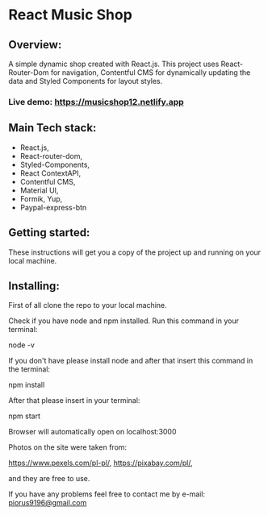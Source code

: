 # React Music Shop

## Overview:

A simple dynamic shop created with React.js. This project uses React-Router-Dom for navigation, Contentful CMS for dynamically updating the data and Styled Components for layout styles.

### Live demo: https://musicshop12.netlify.app

## Main Tech stack:

- React.js,
- React-router-dom,
- Styled-Components,
- React ContextAPI,
- Contentful CMS,
- Material UI,
- Formik, Yup,
- Paypal-express-btn

## Getting started:

These instructions will get you a copy of the project up and running on your local machine.

## Installing:

First of all clone the repo to your local machine.

Check if you have node and npm installed. Run this command in your terminal:

node -v

If you don't have please install node and after that insert this command in the terminal:

npm install

After that please insert in your terminal:

npm start

Browser will automatically open on localhost:3000

Photos on the site were taken from:

https://www.pexels.com/pl-pl/,
https://pixabay.com/pl/,

and they are free to use.

If you have any problems feel free to contact me by e-mail:
piorus9196@gmail.com
